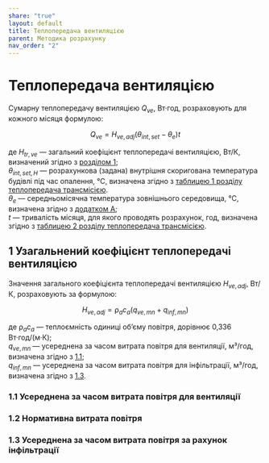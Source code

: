 ```yaml
---
share: "true"
layout: default
title: Теплопередача вентиляцією
parent: Методика розрахунку
nav_order: "2"
---
```



# Теплопередача вентиляцією

Сумарну теплопередачу вентиляцією $Q_{ve}$, Вт·год, розраховують для кожного місяця формулою:

$$Q_{ve}=H_{ve,adj}(θ_{int,set}-θ_e)t$$

де $H_{tr,ve}$ — загальний коефіцієнт теплопередачі вентиляцією, Вт/К, визначений згідно з [розділом 1](ventilation.md#1-узагальнений-коефіцієнт-теплопередачі-вентиляцією);  
$θ_{int,set,H}$ — розрахункова (задана) внутрішня скоригована температура будівлі під час опалення, ℃, визначена згідно з [таблицею 1 розділу теплопередача трансмісією](./transmission.md#1-значення-скоригованої-температури).  
$θ_e$ — середньомісячна температура зовнішнього середовища, ℃, визначена згідно з [додатком A](../appendixes/appendix-a.md);  
$t$ — тривалість місяця, для якого проводять розрахунок, год, визначена згідно з [таблицею 2 розділу теплопередача трансмісією](./transmission.md#2-щомісячна-тривалість-часових-інтервалів).

## 1 Узагальнений коефіцієнт теплопередачі вентиляцією

Значення загального коефіцієнта теплопередачі вентиляцією $H_{ve,adj}$, Вт/К, розраховують за формулою:

$$H_{ve,adj}=⍴_a c_a(q_{ve,mn}+q_{inf,mn})$$

де $⍴_a c_a$ — теплоємність одиниці обʼєму повітря, дорівнює 0,336 Вт·год/(м·К);  
$q_{ve,mn}$ — усереднена за часом витрата повітря для вентиляції, м³/год, визначена згідно з [1.1](ventilation.md#11-усереднена-з-а-часом-витрата-повітря-д-л-я-вентиляції);  
$q_{inf,mn}$ — усереднена за часом витрата повітря для інфільтрації, м³/год, визначена згідно з [1.3](ventilation.md#13-усереднена-з-а-часом-витрата-повітря-з-а-рахунок-інфільтрації).  

### 1.1 Усереднена за часом витрата повітря для вентиляції

### 1.2 Нормативна витрата повітря

### 1.3 Усереднена за часом витрата повітря за рахунок інфільтрації
